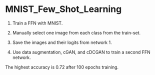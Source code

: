 # MNIST_Few_Shot_Learning

1. Train a FFN with MNIST.

2. Manually select one image from each class from the train-set.

3. Save the images and their logits from network 1.

4. Use data augmentation, cGAN, and cDCGAN to train a second FFN network.

The highest accuracy is 0.72 after 100 epochs training.
